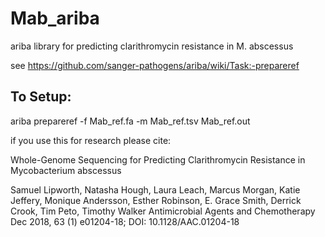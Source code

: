 # Mab_ariba
ariba library for predicting clarithromycin resistance in M. abscessus

see https://github.com/sanger-pathogens/ariba/wiki/Task:-prepareref

## To Setup:
ariba prepareref -f Mab_ref.fa -m Mab_ref.tsv Mab_ref.out

if you use this for research please cite:

Whole-Genome Sequencing for Predicting Clarithromycin Resistance in Mycobacterium abscessus

Samuel Lipworth, Natasha Hough, Laura Leach, Marcus Morgan, Katie Jeffery, Monique Andersson, Esther Robinson, E. Grace Smith, Derrick Crook, Tim Peto, Timothy Walker
Antimicrobial Agents and Chemotherapy Dec 2018, 63 (1) e01204-18; DOI: 10.1128/AAC.01204-18

